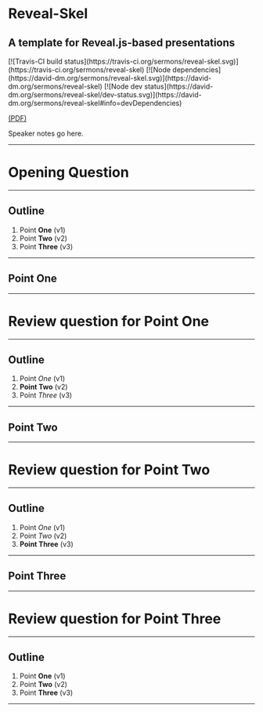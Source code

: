 <!-- .slide: data-background-image="static/bg/unsplash-Jztmx9yqjBw-stars.jpg" -->
# Reveal-Skel
## A template for Reveal.js-based presentations

<div class="imgbox"><div>
[![Travis-CI build status](https://travis-ci.org/sermons/reveal-skel.svg)](https://travis-ci.org/sermons/reveal-skel)
[![Node dependencies](https://david-dm.org/sermons/reveal-skel.svg)](https://david-dm.org/sermons/reveal-skel)
[![Node dev status](https://david-dm.org/sermons/reveal-skel/dev-status.svg)](https://david-dm.org/sermons/reveal-skel#info=devDependencies)
</div></div>

[(PDF)](static/reveal-skel.pdf)

>>>
Speaker notes go here.

---
<!-- .slide: class="Q" data-background="white" -->
# Opening **Question**

---
<!-- .slide: data-background-image="static/bg/unsplash-Jztmx9yqjBw-stars.jpg" -->
## Outline
1. Point **One** <span class="hl2">(v1)</span>
2. Point **Two** <span class="hl2">(v2)</span>
3. Point **Three** <span class="hl2">(v3)</span>

---
## Point One

---
<!-- .slide: class="Q" data-background="white" -->
# Review question for Point **One**

---
<!-- .slide: data-background-image="static/bg/unsplash-Jztmx9yqjBw-stars.jpg" -->
## Outline
1. Point *One* <span class="hl2">(v1)</span>
2. **Point Two** <span class="hl2">(v2)</span>
3. Point *Three* <span class="hl2">(v3)</span>

---
## Point Two

---
<!-- .slide: class="Q" data-background="white" -->
# Review question for Point **Two**

---
<!-- .slide: data-background-image="static/bg/unsplash-Jztmx9yqjBw-stars.jpg" -->
## Outline
1. Point *One* <span class="hl2">(v1)</span>
2. Point *Two* <span class="hl2">(v2)</span>
3. **Point Three** <span class="hl2">(v3)</span>

---
## Point Three

---
<!-- .slide: class="Q" data-background="white" -->
# Review question for Point **Three**

---
<!-- .slide: data-background-image="static/bg/unsplash-Jztmx9yqjBw-stars.jpg" -->
## Outline
1. Point **One** <span class="hl2">(v1)</span>
2. Point **Two** <span class="hl2">(v2)</span>
3. Point **Three** <span class="hl2">(v3)</span>

---
<!-- .slide: data-background-image="static/bg/unsplash-Jztmx9yqjBw-stars.jpg" class="empty" -->
